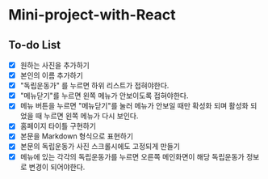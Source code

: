 # Mini-project-with-React

## To-do List

- [x] 원하는 사진을 추가하기
- [x] 본인의 이름 추가하기
- [x] "독립운동가" 를 누르면 하위 리스트가 접혀야한다.
- [x] "메뉴닫기"를 누르면 왼쪽 메뉴가 안보이도록 접혀야한다.
- [x] 메뉴 버튼을 누르면 "메뉴닫기"를 눌러 메뉴가 안보일 때만
      확성화 되며 활성화 되었을 때 누르면 왼쪽 메뉴가 다시 보인다.
- [x] 홈페이지 타이틀 구현하기
- [x] 본문을 Markdown 형식으로 표현하기
- [x] 본문의 독립운동가 사진 스크롤시에도 고정되게 만들기
- [x] 메뉴에 있는 각각의 독립운동가를 누르면 오른쪽 메인화면이 해당
      독립운동가 정보로 변경이 되어야한다.
